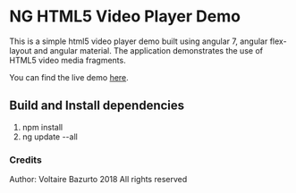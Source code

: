 # NG HTML5 Video Player Demo
This is a simple html5 video player demo built using angular 7, angular flex-layout and angular material. The application
demonstrates the use of HTML5 video media fragments.

You can find the live demo [here](https://vbazurtob.github.io/ng-html5-video-player-demo/index.html).


## Build and Install dependencies

1. npm install
2. ng update --all


### Credits
Author: Voltaire Bazurto
2018 All rights reserved
